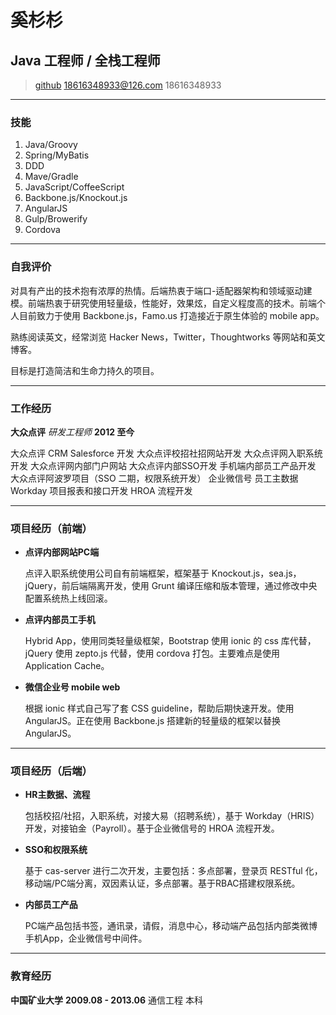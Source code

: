 # 奚杉杉
## Java 工程师 / 全栈工程师

> [github](https://github.com/evanhsiwood)
> [18616348933@126.com](mailto:18616348933@126.com)
> 18616348933

------

### 技能

1. Java/Groovy
1. Spring/MyBatis
1. DDD
1. Mave/Gradle
1. JavaScript/CoffeeScript
1. Backbone.js/Knockout.js
1. AngularJS
1. Gulp/Browerify
1. Cordova

------

### 自我评价

对具有产出的技术抱有浓厚的热情。后端热衷于端口-适配器架构和领域驱动建模。前端热衷于研究使用轻量级，性能好，效果炫，自定义程度高的技术。前端个人目前致力于使用 Backbone.js，Famo.us 打造接近于原生体验的 mobile app。

熟练阅读英文，经常浏览 Hacker News，Twitter，Thoughtworks 等网站和英文博客。

目标是打造简洁和生命力持久的项目。


------

### 工作经历

**大众点评** *研发工程师* __2012 至今__
	
大众点评 CRM Salesforce 开发
大众点评校招社招网站开发
大众点评网入职系统开发
大众点评网内部门户网站
大众点评内部SSO开发
手机端内部员工产品开发
大众点评阿波罗项目（SSO 二期，权限系统开发）
企业微信号
员工主数据
Workday 项目报表和接口开发
HROA 流程开发

------

### 项目经历（前端）

* **点评内部网站PC端**

	点评入职系统使用公司自有前端框架，框架基于 Knockout.js，sea.js，jQuery，前后端隔离开发，使用 Grunt 编译压缩和版本管理，通过修改中央配置系统热上线回滚。
	
* **点评内部员工手机**

	Hybrid App，使用同类轻量级框架，Bootstrap 使用 ionic 的 css 库代替，jQuery 使用 zepto.js 代替，使用 cordova 打包。主要难点是使用 Application Cache。
	
* **微信企业号 mobile web**

	根据 ionic 样式自己写了套 CSS guideline，帮助后期快速开发。使用 AngularJS。正在使用 Backbone.js 搭建新的轻量级的框架以替换 AngularJS。

------

### 项目经历（后端）

* **HR主数据、流程**

	包括校招/社招，入职系统，对接大易（招聘系统），基于 Workday（HRIS）开发，对接铂金（Payroll）。基于企业微信号的 HROA 流程开发。
	
* **SSO和权限系统**

	基于 cas-server 进行二次开发，主要包括：多点部署，登录页 RESTful 化，移动端/PC端分离，双因素认证，多点部署。基于RBAC搭建权限系统。
	
* **内部员工产品**

	PC端产品包括书签，通讯录，请假，消息中心，移动端产品包括内部类微博手机App，企业微信号中间件。

------

### 教育经历

**中国矿业大学** __2009.08 - 2013.06__
	 通信工程 本科
